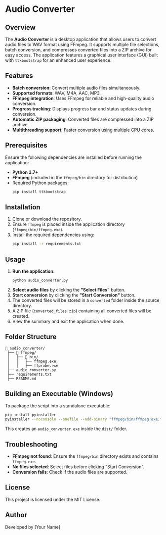 # Audio Converter

## Overview
The **Audio Converter** is a desktop application that allows users to convert audio files to WAV format using FFmpeg. It supports multiple file selections, batch conversion, and compresses converted files into a ZIP archive for easy access. The application features a graphical user interface (GUI) built with `ttkbootstrap` for an enhanced user experience.

## Features
- **Batch conversion**: Convert multiple audio files simultaneously.
- **Supported formats**: WAV, M4A, AAC, MP3.
- **FFmpeg integration**: Uses FFmpeg for reliable and high-quality audio conversion.
- **Progress tracking**: Displays progress bar and status updates during conversion.
- **Automatic ZIP packaging**: Converted files are compressed into a ZIP archive.
- **Multithreading support**: Faster conversion using multiple CPU cores.

## Prerequisites
Ensure the following dependencies are installed before running the application:

- **Python 3.7+**
- **FFmpeg** (included in the `ffmpeg/bin` directory for distribution)
- Required Python packages:
  ```sh
  pip install ttkbootstrap
  ```

## Installation
1. Clone or download the repository.
2. Ensure `ffmpeg` is placed inside the application directory (`ffmpeg/bin/ffmpeg.exe`).
3. Install the required dependencies using:
   ```sh
   pip install -r requirements.txt
   ```

## Usage
1. **Run the application**:
   ```sh
   python audio_converter.py
   ```
2. **Select audio files** by clicking the **"Select Files"** button.
3. **Start conversion** by clicking the **"Start Conversion"** button.
4. The converted files will be stored in a `converted` folder inside the source directory.
5. A ZIP file (`converted_files.zip`) containing all converted files will be created.
6. View the summary and exit the application when done.

## Folder Structure
```
📂 audio_converter/
 ├── 📂 ffmpeg/
 │   ├── 📂 bin/
 │   │   ├── ffmpeg.exe
 │   │   ├── ffprobe.exe
 ├── audio_converter.py
 ├── requirements.txt
 ├── README.md
```

## Building an Executable (Windows)
To package the script into a standalone executable:
```sh
pip install pyinstaller
pyinstaller --noconsole --onefile --add-binary "ffmpeg/bin/ffmpeg.exe;ffmpeg/bin" --add-binary "ffmpeg/bin/ffprobe.exe;ffmpeg/bin" convertaudio.py
```
This creates an `audio_converter.exe` inside the `dist/` folder.

## Troubleshooting
- **FFmpeg not found**: Ensure the `ffmpeg/bin` directory exists and contains `ffmpeg.exe`.
- **No files selected**: Select files before clicking "Start Conversion".
- **Conversion fails**: Check if the audio files are supported.

## License
This project is licensed under the MIT License.

## Author
Developed by [Your Name]

